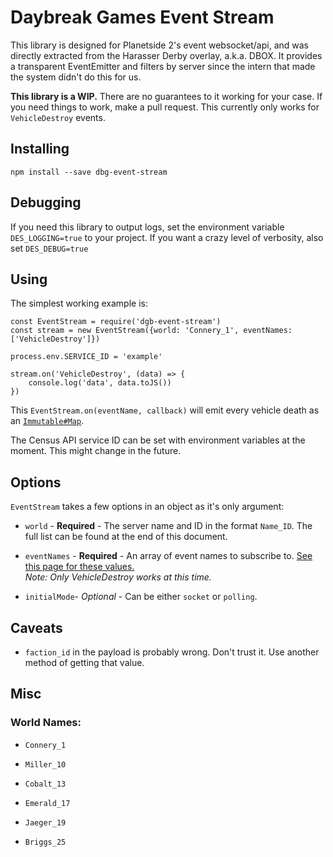 # Daybreak Games Event Stream

This library is designed for Planetside 2's event websocket/api, and was directly extracted from the Harasser Derby overlay, a.k.a. DBOX. It provides a transparent EventEmitter and filters by server since the intern that made the system didn't do this for us.

**This library is a WIP.** There are no guarantees to it working for your case. If you need things to work, make a pull request. This currently only works for `VehicleDestroy` events.

## Installing

```
npm install --save dbg-event-stream
```

## Debugging

If you need this library to output logs, set the environment variable `DES_LOGGING=true` to your project. If you want a crazy level of verbosity, also set `DES_DEBUG=true`

## Using

The simplest working example is:

```
const EventStream = require('dgb-event-stream')
const stream = new EventStream({world: 'Connery_1', eventNames: ['VehicleDestroy']})

process.env.SERVICE_ID = 'example'

stream.on('VehicleDestroy', (data) => {
	console.log('data', data.toJS())
})
```

This `EventStream.on(eventName, callback)` will emit every vehicle death as an [`Immutable#Map`](https://facebook.github.io/immutable-js/docs/#/Map).

The Census API service ID can be set with environment variables at the moment. This might change in the future.

## Options

`EventStream` takes a few options in an object as it's only argument:

- `world` - **Required** - The server name and ID in the format `Name_ID`. The full list can be found at the end of this document.

- `eventNames` - **Required** - An array of event names to subscribe to. [See this page for these values.](http://census.daybreakgames.com/#what-is-websocket)  
  *Note: Only VehicleDestroy works at this time.*

- `initialMode`- *Optional* - Can be either `socket` or `polling`. 

## Caveats

- `faction_id` in the payload is probably wrong. Don't trust it. Use another method of getting that value.

## Misc

### World Names:

- `Connery_1`

- `Miller_10`

- `Cobalt_13`

- `Emerald_17`

- `Jaeger_19`

- `Briggs_25`

